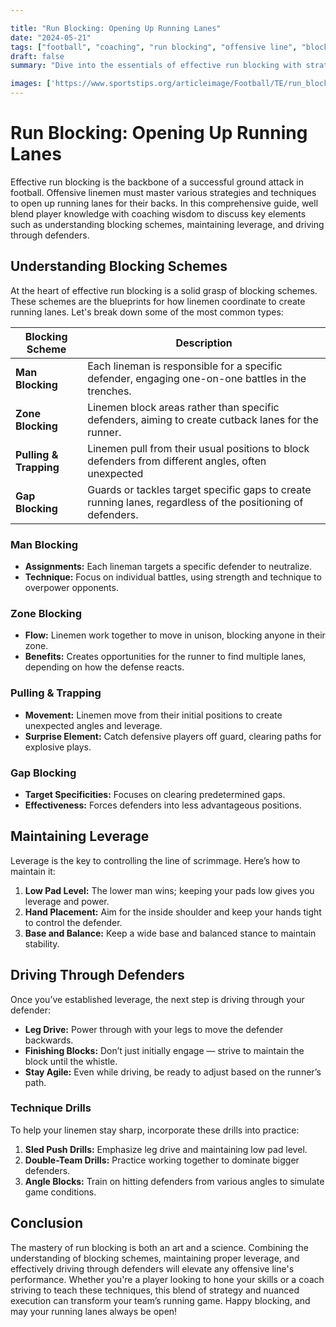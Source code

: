 ```yaml
---

title: "Run Blocking: Opening Up Running Lanes"
date: "2024-05-21"
tags: ["football", "coaching", "run blocking", "offensive line", "blocking schemes", "leverage", "driving defenders"]
draft: false
summary: "Dive into the essentials of effective run blocking with strategies and tips for understanding blocking schemes, maintaining leverage, and driving through defenders to open up crucial running lanes for your team."

images: ['https://www.sportstips.org/articleimage/Football/TE/run_blocking_opening_up_running_lanes.webp']
---
```


# Run Blocking: Opening Up Running Lanes

Effective run blocking is the backbone of a successful ground attack in football. Offensive linemen must master various strategies and techniques to open up running lanes for their backs. In this comprehensive guide, well blend player knowledge with coaching wisdom to discuss key elements such as understanding blocking schemes, maintaining leverage, and driving through defenders.

## Understanding Blocking Schemes

At the heart of effective run blocking is a solid grasp of blocking schemes. These schemes are the blueprints for how linemen coordinate to create running lanes. Let's break down some of the most common types:

| **Blocking Scheme**          | **Description**                                                                                   |
|-----------------------------|---------------------------------------------------------------------------------------------------|
| **Man Blocking**            | Each lineman is responsible for a specific defender, engaging one-on-one battles in the trenches.  |
| **Zone Blocking**           | Linemen block areas rather than specific defenders, aiming to create cutback lanes for the runner.  |
| **Pulling & Trapping**      | Linemen pull from their usual positions to block defenders from different angles, often unexpected  |
| **Gap Blocking**            | Guards or tackles target specific gaps to create running lanes, regardless of the positioning of defenders. |

### Man Blocking

- **Assignments:** Each lineman targets a specific defender to neutralize.
- **Technique:** Focus on individual battles, using strength and technique to overpower opponents.

### Zone Blocking

- **Flow:** Linemen work together to move in unison, blocking anyone in their zone.
- **Benefits:** Creates opportunities for the runner to find multiple lanes, depending on how the defense reacts.

### Pulling & Trapping

- **Movement:** Linemen move from their initial positions to create unexpected angles and leverage.
- **Surprise Element:** Catch defensive players off guard, clearing paths for explosive plays.

### Gap Blocking

- **Target Specificities:** Focuses on clearing predetermined gaps.
- **Effectiveness:** Forces defenders into less advantageous positions.

## Maintaining Leverage

Leverage is the key to controlling the line of scrimmage. Here’s how to maintain it:

1. **Low Pad Level:** The lower man wins; keeping your pads low gives you leverage and power.
2. **Hand Placement:** Aim for the inside shoulder and keep your hands tight to control the defender.
3. **Base and Balance:** Keep a wide base and balanced stance to maintain stability.

## Driving Through Defenders

Once you’ve established leverage, the next step is driving through your defender:

- **Leg Drive:** Power through with your legs to move the defender backwards.
- **Finishing Blocks:** Don’t just initially engage — strive to maintain the block until the whistle.
- **Stay Agile:** Even while driving, be ready to adjust based on the runner’s path.

### Technique Drills

To help your linemen stay sharp, incorporate these drills into practice:

1. **Sled Push Drills:** Emphasize leg drive and maintaining low pad level.
2. **Double-Team Drills:** Practice working together to dominate bigger defenders.
3. **Angle Blocks:** Train on hitting defenders from various angles to simulate game conditions.

## Conclusion

The mastery of run blocking is both an art and a science. Combining the understanding of blocking schemes, maintaining proper leverage, and effectively driving through defenders will elevate any offensive line's performance. Whether you're a player looking to hone your skills or a coach striving to teach these techniques, this blend of strategy and nuanced execution can transform your team’s running game. Happy blocking, and may your running lanes always be open!